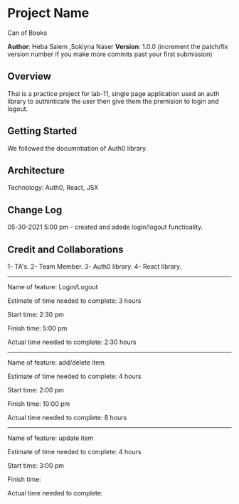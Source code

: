 # Project Name
Can of Books

**Author**: Heba Salem ,Sokiyna Naser
**Version**: 1.0.0 (increment the patch/fix version number if you make more commits past your first submission)

## Overview
Thsi is a practice project for lab-11, single page application used an auth library to authinticate the user then give them the premision to login and logout.

## Getting Started
We followed the documntiation of Auth0 library. 

## Architecture

Technology: Auth0, React, JSX

## Change Log

05-30-2021 5:00 pm - created and adede login/logout functioality. 

## Credit and Collaborations
1- TA's. 
2- Team Member. 
3- Auth0 library. 
4- React library. 

- - - 
Name of feature: Login/Logout

Estimate of time needed to complete: 3 hours

Start time: 2:30 pm

Finish time: 5:00 pm 

Actual time needed to complete: 2:30 hours

- - - 
Name of feature: add/delete item 

Estimate of time needed to complete: 4 hours

Start time: 2:00 pm

Finish time: 10:00 pm 

Actual time needed to complete: 8 hours

- - - 

Name of feature: update item 

Estimate of time needed to complete: 4 hours

Start time: 3:00 pm

Finish time:

Actual time needed to complete: 

